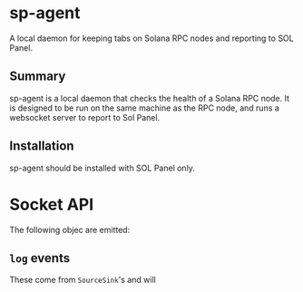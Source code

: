 # sp-agent
A local daemon for keeping tabs on Solana RPC nodes and reporting to SOL Panel.

## Summary
sp-agent is a local daemon that checks the health of a Solana RPC node. It is designed to be run on the same machine as the RPC node, and runs a websocket server to report to Sol Panel.

## Installation
sp-agent should be installed with SOL Panel only.

# Socket API
The following objec are emitted:

## `log` events
These come from `SourceSink`'s and will 